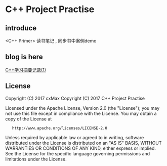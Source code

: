 # C++ Project Practise

## introduce
<C++ Primer> 读书笔记 , 同步书中案例demo

## blog is here
[C++学习摘要记录(1)](http://blog.csdn.net/qq_28690547/article/details/73612535)

## License
   Copyright (C) 2017 cxMax
   Copyright (C) 2017 C++ Project Practise

   Licensed under the Apache License, Version 2.0 (the "License");
   you may not use this file except in compliance with the License.
   You may obtain a copy of the License at

       http://www.apache.org/licenses/LICENSE-2.0

   Unless required by applicable law or agreed to in writing, software
   distributed under the License is distributed on an "AS IS" BASIS,
   WITHOUT WARRANTIES OR CONDITIONS OF ANY KIND, either express or implied.
   See the License for the specific language governing permissions and
   limitations under the License.